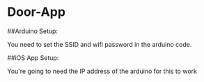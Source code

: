 # Door-App

##Arduino Setup:

You need to set the SSID and wifi password in the arduino code.

##iOS App Setup:

You're going to need the IP address of the arduino for this to work


